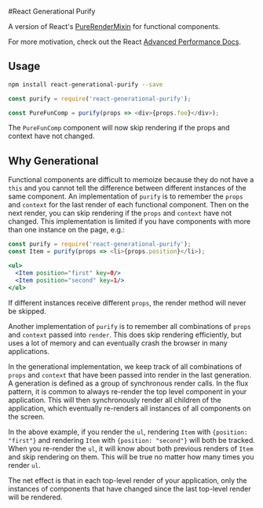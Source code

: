 #React Generational Purify

A version of React's [PureRenderMixin](https://facebook.github.io/react/docs/pure-render-mixin.html) for functional components.

For more motivation, check out the React [Advanced Performance Docs](https://facebook.github.io/react/docs/advanced-performance.html).

## Usage

```sh
npm install react-generational-purify --save
```

```js
const purify = require('react-generational-purify');

const PureFunComp = purify(props => <div>{props.foo}</div>);
```

The `PureFunComp` component will now skip rendering if the props and context have not changed.

## Why Generational

Functional components are difficult to memoize because they do not have a `this` and you cannot tell the difference between different instances of the same component.
An implementation of `purify` is to remember the `props` and `context` for the last render of each functional component. 
Then on the next render, you can skip rendering if the `props` and `context` have not changed. 
This implementation is limited if you have components with more than one instance on the page, e.g.:

```js
const purify = require('react-generational-purify');
const Item = purify(props => <li>{props.position}</li>);
```
```jsx
<ul>
  <Item position="first" key=0/>
  <Item position="second" key=1/>
</ul>
```

If different instances receive different `props`, the render method will never be skipped. 

Another implementation of `purify` is to remember all combinations of `props` and `context` passed into `render`.
This does skip rendering efficiently, but uses a lot of memory and can eventually crash the browser in many applications.

In the generational implementation, we keep track of all combinations of `props` and `context` that have been passed into render in the last generation. 
A generation is defined as a group of synchronous render calls. In the flux pattern, it is common to always re-render the top level component in your application. 
This will then synchronously render all children of the application, which eventually re-renders all instances of all components on the screen.

In the above example, if you render the `ul`, rendering `Item` with `{position: "first"}` and rendering `Item` with `{position: "second"}` will both be tracked.
When you re-render the `ul`, it will know about both previous renders of `Item` and skip rendering on them. This will be true no matter how many times you render `ul`.

The net effect is that in each top-level render of your application, only the instances of components that have changed since the last top-level render will be rendered.



